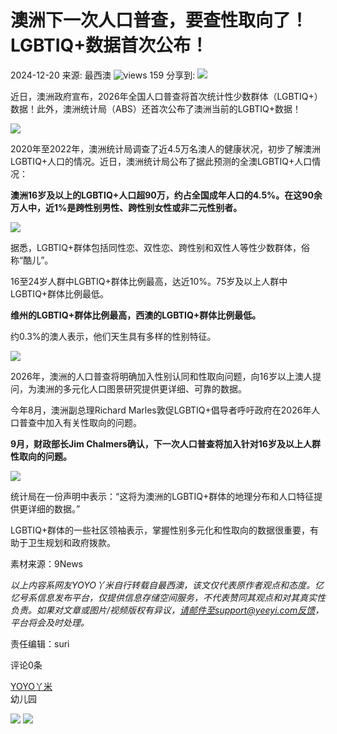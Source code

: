# 澳洲下一次人口普查，要查性取向了！LGBTIQ+数据首次公布！

2024-12-20 来源: 最西澳 ![views](https://www.yeeyi.com/views_eye.png) 159 分享到: ![](https://www.yeeyi.com/wechat.png)

近日，澳洲政府宣布，2026年全国人口普查将首次统计性少数群体（LGBTIQ+）数据！此外，澳洲统计局（ABS）还首次公布了澳洲当前的LGBTIQ+数据！

![](https://assets.zhayieye.com/news/data/article/2024_12_20/f1d7c8e19d872713da3a9d5d71cb756b2gMR05LK1Sn4.jpg?x-oss-process=image/resize,w_650,m_lfit)

2020年至2022年，澳洲统计局调查了近4.5万名澳人的健康状况，初步了解澳洲LGBTIQ+人口的情况。近日，澳洲统计局公布了据此预测的全澳LGBTIQ+人口情况：

**澳洲16岁及以上的LGBTIQ+人口超90万，约占全国成年人口的4.5%。在这90余万人中，近1%是跨性别男性、跨性别女性或非二元性别者。**

![](https://assets.zhayieye.com/news/data/article/2024_12_20/9d3779c746b60669dae97946b341cab3zBCV1kgIJ3PW.jpg?x-oss-process=image/resize,w_650,m_lfit)

据悉，LGBTIQ+群体包括同性恋、双性恋、跨性别和双性人等性少数群体，俗称“酷儿”。

16至24岁人群中LGBTIQ+群体比例最高，达近10%。75岁及以上人群中LGBTIQ+群体比例最低。

**维州的LGBTIQ+群体比例最高，西澳的LGBTIQ+群体比例最低。**

约0.3%的澳人表示，他们天生具有多样的性别特征。

![](https://assets.zhayieye.com/news/data/article/2024_12_20/536dff75fd3185f1d961309407a8a679tDACwkLGbH4z.jpg?x-oss-process=image/resize,w_650,m_lfit)

2026年，澳洲的人口普查将明确加入性别认同和性取向问题，向16岁以上澳人提问，为澳洲的多元化人口图景研究提供更详细、可靠的数据。

今年8月，澳洲副总理Richard Marles敦促LGBTIQ+倡导者呼吁政府在2026年人口普查中加入有关性取向的问题。

**9月，财政部长Jim Chalmers确认，下一次人口普查将加入针对16岁及以上人群性取向的问题。**

![](https://assets.zhayieye.com/news/data/article/2024_12_20/d6914e13bc2bc18a629afaff10b0fa1bX56gDVz72tKN.jpg?x-oss-process=image/resize,w_650,m_lfit)

统计局在一份声明中表示：“这将为澳洲的LGBTIQ+群体的地理分布和人口特征提供更详细的数据。”

LGBTIQ+群体的一些社区领袖表示，掌握性别多元化和性取向的数据很重要，有助于卫生规划和政府拨款。

素材来源：9News

*以上内容系网友YOYO丫米自行转载自最西澳，该文仅代表原作者观点和态度。亿忆号系信息发布平台，仅提供信息存储空间服务，不代表赞同其观点和对其真实性负责。如果对文章或图片/视频版权有异议，请邮件至support@yeeyi.com反馈，平台将会及时处理。*

责任编辑：suri

评论0条

[YOYO丫米](https://www.yeeyi.com/user/profile/5429907)  
幼儿园

![](https://www.yeeyi.com/watermark@3x.png) ![](https://www.yeeyi.com/close_reply_image.png)